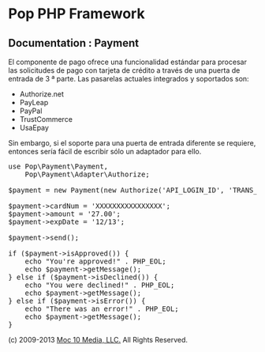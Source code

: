 Pop PHP Framework
=================

Documentation : Payment
-----------------------

El componente de pago ofrece una funcionalidad estándar para procesar las solicitudes de pago con tarjeta de crédito a través de una puerta de entrada de 3 ª parte. Las pasarelas actuales integrados y soportados son:

* Authorize.net
* PayLeap
* PayPal
* TrustCommerce
* UsaEpay

Sin embargo, si el soporte para una puerta de entrada diferente se requiere, entonces sería fácil de escribir sólo un adaptador para ello.

<pre>
use Pop\Payment\Payment,
    Pop\Payment\Adapter\Authorize;

$payment = new Payment(new Authorize('API_LOGIN_ID', 'TRANS_KEY', Payment::TEST));

$payment->cardNum = 'XXXXXXXXXXXXXXXX';
$payment->amount = '27.00';
$payment->expDate = '12/13';

$payment->send();

if ($payment->isApproved()) {
    echo "You're approved!" . PHP_EOL;
    echo $payment->getMessage();
} else if ($payment->isDeclined()) {
    echo "You were declined!" . PHP_EOL;
    echo $payment->getMessage();
} else if ($payment->isError()) {
    echo "There was an error!" . PHP_EOL;
    echo $payment->getMessage();
}
</pre>

(c) 2009-2013 [Moc 10 Media, LLC.](http://www.moc10media.com) All Rights Reserved.
